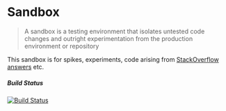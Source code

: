 Sandbox
=====

> A sandbox is a testing environment that isolates untested code changes and outright experimentation from the production environment or repository

This sandbox is for spikes, experiments, code arising from [StackOverflow answers](https://stackoverflow.com/users/8200937/glytching) etc.

##### Build Status

[![Build Status](https://travis-ci.org/glytching/sandbox.svg?branch=master)](https://travis-ci.org/glytching/sandbox)
